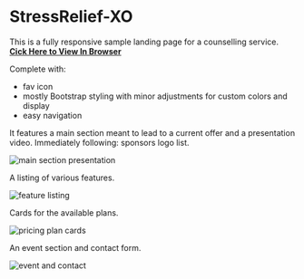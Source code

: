 # StressRelief-XO
This is a fully responsive sample landing page for a counselling service. **[Cick Here to View In Browser](https://astrahalora.github.io/stress_relief)**

Complete with:
- fav icon
- mostly Bootstrap styling with minor adjustments for custom colors and display 
- easy navigation

It features a main section meant to lead to a current offer and a presentation video. Immediately following: sponsors logo list.

![main section presentation](https://images2.imgbox.com/08/a7/YUnEVuJG_o.jpg)

A listing of various features. 

![feature listing](https://images2.imgbox.com/c7/ad/Nz1ANT3r_o.jpg)

Cards for the available plans. 

![pricing plan cards](https://images2.imgbox.com/d6/8a/e3sjDiCD_o.jpg)

An event section and contact form.

![event and contact](https://images2.imgbox.com/2e/6c/KevyvK15_o.jpg)
